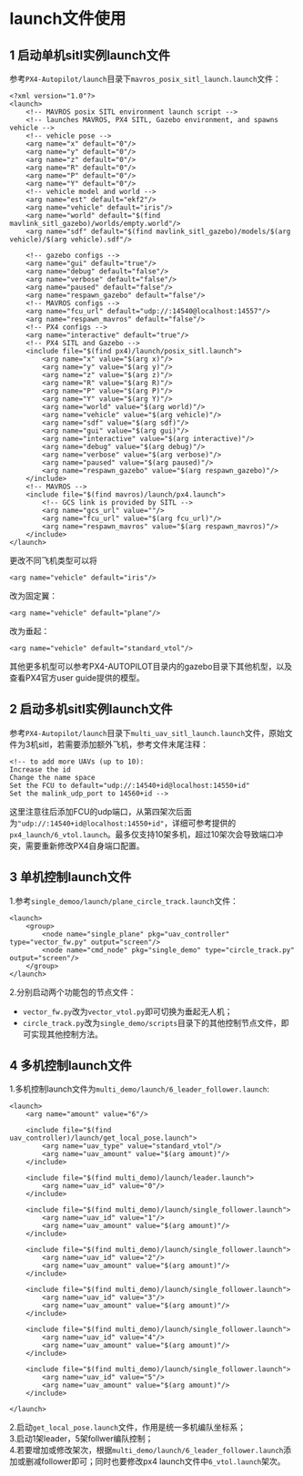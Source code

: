 # launch文件使用

## 1 启动单机sitl实例launch文件

参考`PX4-Autopilot/launch`目录下`mavros_posix_sitl_launch.launch`文件：
```
<?xml version="1.0"?>
<launch>
    <!-- MAVROS posix SITL environment launch script -->
    <!-- launches MAVROS, PX4 SITL, Gazebo environment, and spawns vehicle -->
    <!-- vehicle pose -->
    <arg name="x" default="0"/>
    <arg name="y" default="0"/>
    <arg name="z" default="0"/>
    <arg name="R" default="0"/>
    <arg name="P" default="0"/>
    <arg name="Y" default="0"/>
    <!-- vehicle model and world -->
    <arg name="est" default="ekf2"/>
    <arg name="vehicle" default="iris"/>
    <arg name="world" default="$(find mavlink_sitl_gazebo)/worlds/empty.world"/>
    <arg name="sdf" default="$(find mavlink_sitl_gazebo)/models/$(arg vehicle)/$(arg vehicle).sdf"/>

    <!-- gazebo configs -->
    <arg name="gui" default="true"/>
    <arg name="debug" default="false"/>
    <arg name="verbose" default="false"/>
    <arg name="paused" default="false"/>
    <arg name="respawn_gazebo" default="false"/>
    <!-- MAVROS configs -->
    <arg name="fcu_url" default="udp://:14540@localhost:14557"/>
    <arg name="respawn_mavros" default="false"/>
    <!-- PX4 configs -->
    <arg name="interactive" default="true"/>
    <!-- PX4 SITL and Gazebo -->
    <include file="$(find px4)/launch/posix_sitl.launch">
        <arg name="x" value="$(arg x)"/>
        <arg name="y" value="$(arg y)"/>
        <arg name="z" value="$(arg z)"/>
        <arg name="R" value="$(arg R)"/>
        <arg name="P" value="$(arg P)"/>
        <arg name="Y" value="$(arg Y)"/>
        <arg name="world" value="$(arg world)"/>
        <arg name="vehicle" value="$(arg vehicle)"/>
        <arg name="sdf" value="$(arg sdf)"/>
        <arg name="gui" value="$(arg gui)"/>
        <arg name="interactive" value="$(arg interactive)"/>
        <arg name="debug" value="$(arg debug)"/>
        <arg name="verbose" value="$(arg verbose)"/>
        <arg name="paused" value="$(arg paused)"/>
        <arg name="respawn_gazebo" value="$(arg respawn_gazebo)"/>
    </include>
    <!-- MAVROS -->
    <include file="$(find mavros)/launch/px4.launch">
        <!-- GCS link is provided by SITL -->
        <arg name="gcs_url" value=""/>
        <arg name="fcu_url" value="$(arg fcu_url)"/>
        <arg name="respawn_mavros" value="$(arg respawn_mavros)"/>
    </include>
</launch>

```

更改不同飞机类型可以将
```
<arg name="vehicle" default="iris"/>
```
改为固定翼：
```
<arg name="vehicle" default="plane"/>
```
改为垂起：
```
<arg name="vehicle" default="standard_vtol"/>
```
其他更多机型可以参考PX4-AUTOPILOT目录内的gazebo目录下其他机型，以及查看PX4官方user guide提供的模型。


## 2 启动多机sitl实例launch文件

参考`PX4-Autopilot/launch`目录下`multi_uav_sitl_launch.launch`文件，原始文件为3机sitl，若需要添加额外飞机，参考文件末尾注释：
```
<!-- to add more UAVs (up to 10):
Increase the id
Change the name space
Set the FCU to default="udp://:14540+id@localhost:14550+id"
Set the malink_udp_port to 14560+id -->
```
这里注意往后添加FCU的udp端口，从第四架次后面为`"udp://:14540+id@localhost:14550+id"`，详细可参考提供的`px4_launch/6_vtol.launch`。最多仅支持10架多机，超过10架次会导致端口冲突，需要重新修改PX4自身端口配置。

## 3 单机控制launch文件

1.参考`single_demoo/launch/plane_circle_track.launch`文件：
```
<launch>
	<group>
		<node name="single_plane" pkg="uav_controller" type="vector_fw.py" output="screen"/>
		<node name="cmd_node" pkg="single_demo" type="circle_track.py" output="screen"/>
	</group>
</launch>
```
2.分别启动两个功能包的节点文件：  
- `vector_fw.py`改为`vector_vtol.py`即可切换为垂起无人机；  
- `circle_track.py`改为`single_demo/scripts`目录下的其他控制节点文件，即可实现其他控制方法。

## 4 多机控制launch文件

1.多机控制launch文件为`multi_demo/launch/6_leader_follower.launch`:
```
<launch>
	<arg name="amount" value="6"/>

	<include file="$(find uav_controller)/launch/get_local_pose.launch">
		<arg name="uav_type" value="standard_vtol"/>
		<arg name="uav_amount" value="$(arg amount)"/>
	</include>

	<include file="$(find multi_demo)/launch/leader.launch">
		<arg name="uav_id" value="0"/>
	</include>
	
	<include file="$(find multi_demo)/launch/single_follower.launch">
		<arg name="uav_id" value="1"/>
		<arg name="uav_amount" value="$(arg amount)"/>
	</include>

	<include file="$(find multi_demo)/launch/single_follower.launch">
		<arg name="uav_id" value="2"/>
		<arg name="uav_amount" value="$(arg amount)"/>
	</include>
	
	<include file="$(find multi_demo)/launch/single_follower.launch">
		<arg name="uav_id" value="3"/>
		<arg name="uav_amount" value="$(arg amount)"/>
	</include>
	
	<include file="$(find multi_demo)/launch/single_follower.launch">
		<arg name="uav_id" value="4"/>
		<arg name="uav_amount" value="$(arg amount)"/>
	</include>
	
	<include file="$(find multi_demo)/launch/single_follower.launch">
		<arg name="uav_id" value="5"/>
		<arg name="uav_amount" value="$(arg amount)"/>
	</include>

</launch>
```
2.启动`get_local_pose.launch`文件，作用是统一多机编队坐标系；  
3.启动1架leader，5架follwer编队控制；  
4.若要增加或修改架次，根据`multi_demo/launch/6_leader_follower.launch`添加或删减follower即可；同时也要修改px4 launch文件中`6_vtol.launch`架次。